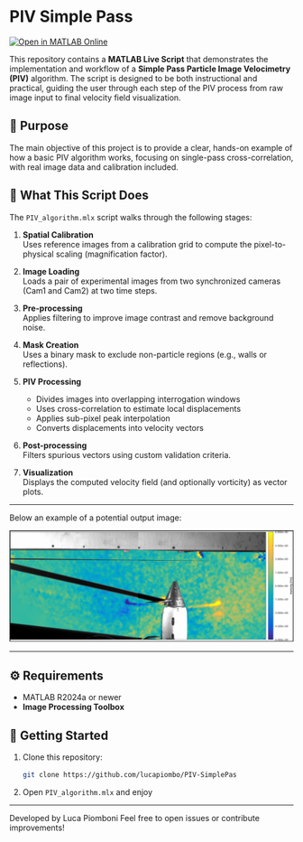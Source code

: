 # PIV Simple Pass

[![Open in MATLAB Online](https://www.mathworks.com/images/responsive/global/open-in-matlab-online.svg)](https://matlab.mathworks.com/open/github/v1?repo=lucapiombo/PIV-SimplePass)

This repository contains a **MATLAB Live Script** that demonstrates the implementation and workflow of a **Simple Pass Particle Image Velocimetry (PIV)** algorithm. The script is designed to be both instructional and practical, guiding the user through each step of the PIV process from raw image input to final velocity field visualization.


## 📖 Purpose

The main objective of this project is to provide a clear, hands-on example of how a basic PIV algorithm works, focusing on single-pass cross-correlation, with real image data and calibration included.


## 🧭 What This Script Does

The `PIV_algorithm.mlx` script walks through the following stages:

1. **Spatial Calibration**  
   Uses reference images from a calibration grid to compute the pixel-to-physical scaling (magnification factor).

2. **Image Loading**  
   Loads a pair of experimental images from two synchronized cameras (Cam1 and Cam2) at two time steps.

3. **Pre-processing**  
   Applies filtering to improve image contrast and remove background noise.

4. **Mask Creation**  
   Uses a binary mask to exclude non-particle regions (e.g., walls or reflections).

5. **PIV Processing**  
   - Divides images into overlapping interrogation windows  
   - Uses cross-correlation to estimate local displacements  
   - Applies sub-pixel peak interpolation  
   - Converts displacements into velocity vectors

6. **Post-processing**  
   Filters spurious vectors using custom validation criteria.

7. **Visualization**  
   Displays the computed velocity field (and optionally vorticity) as vector plots.

---

Below an example of a potential output image:

![comparison image](util/example.png)

---

## ⚙️ Requirements

- MATLAB R2024a or newer
- **Image Processing Toolbox**


## 🚀 Getting Started

1. Clone this repository:
   ```bash
   git clone https://github.com/lucapiombo/PIV-SimplePas
2. Open `PIV_algorithm.mlx` and enjoy

---

Developed by Luca Piomboni
Feel free to open issues or contribute improvements!
